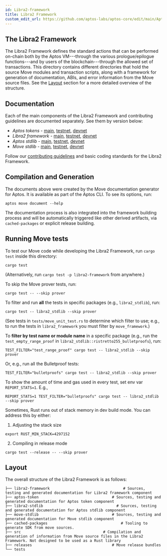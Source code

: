 ```yaml
---
id: Libra2-framework
title: Libra2 Framework
custom_edit_url: https://github.com/aptos-labs/aptos-core/edit/main/Aptos-move/Libra2-framework/README.md
---
```


## The Libra2 Framework

The Libra2 Framework defines the standard actions that can be performed on-chain
both by the Aptos VM---through the various prologue/epilogue functions---and by
users of the blockchain---through the allowed set of transactions. This
directory contains different directories that hold the source Move
modules and transaction scripts, along with a framework for generation of
documentation, ABIs, and error information from the Move source
files. See the [Layout](#layout) section for a more detailed overview of the structure.

## Documentation

Each of the main components of the Libra2 Framework and contributing guidelines are documented separately. See them by version below:

* *Aptos tokens* - [main](https://github.com/aptos-labs/aptos-core/blob/main/libra2-move/framework/aptos-token/doc/overview.md), [testnet](https://github.com/aptos-labs/aptos-core/blob/testnet/libra2-move/framework/aptos-token/doc/overview.md), [devnet](https://github.com/aptos-labs/aptos-core/blob/devnet/libra2-move/framework/aptos-token/doc/overview.md)
* *Libra2 framework* - [main](https://github.com/aptos-labs/aptos-core/blob/main/libra2-move/framework/libra2-framework/doc/overview.md), [testnet](https://github.com/aptos-labs/aptos-core/blob/testnet/libra2-move/framework/libra2-framework/doc/overview.md), [devnet](https://github.com/aptos-labs/aptos-core/blob/devnet/libra2-move/framework/libra2-framework/doc/overview.md)
* *Aptos stdlib* - [main](https://github.com/aptos-labs/aptos-core/blob/main/libra2-move/framework/libra2-stdlib/doc/overview.md), [testnet](https://github.com/aptos-labs/aptos-core/blob/testnet/libra2-move/framework/libra2-stdlib/doc/overview.md), [devnet](https://github.com/aptos-labs/aptos-core/blob/devnet/libra2-move/framework/libra2-stdlib/doc/overview.md)
* *Move stdlib* - [main](https://github.com/aptos-labs/aptos-core/blob/main/libra2-move/framework/move-stdlib/doc/overview.md), [testnet](https://github.com/aptos-labs/aptos-core/blob/testnet/libra2-move/framework/move-stdlib/doc/overview.md), [devnet](https://github.com/aptos-labs/aptos-core/blob/devnet/libra2-move/framework/move-stdlib/doc/overview.md)

Follow our [contributing guidelines](CONTRIBUTING.md) and basic coding standards for the Libra2 Framework.

## Compilation and Generation

The documents above were created by the Move documentation generator for Aptos. It is available as part of the Aptos CLI. To see its options, run:
```shell
aptos move document --help
```

The documentation process is also integrated into the framework building process and will be automatically triggered like other derived artifacts, via `cached-packages` or explicit release building.

## Running Move tests

To test our Move code while developing the Libra2 Framework, run `cargo test` inside this directory:

```
cargo test
```

(Alternatively, run `cargo test -p libra2-framework` from anywhere.)

To skip the Move prover tests, run:

```
cargo test -- --skip prover
```

To filter and run **all** the tests in specific packages (e.g., `libra2_stdlib`), run:

```
cargo test -- libra2_stdlib --skip prover
```

(See tests in `tests/move_unit_test.rs` to determine which filter to use; e.g., to run the tests in `libra2_framework` you must filter by `move_framework`.)

To **filter by test name or module name** in a specific package (e.g., run the `test_empty_range_proof` in `libra2_stdlib::ristretto255_bulletproofs`), run:

```
TEST_FILTER="test_range_proof" cargo test -- libra2_stdlib --skip prover
```

Or, e.g., run all the Bulletproof tests:
```
TEST_FILTER="bulletproofs" cargo test -- libra2_stdlib --skip prover
```

To show the amount of time and gas used in every test, set env var `REPORT_STATS=1`.
E.g.,
```
REPORT_STATS=1 TEST_FILTER="bulletproofs" cargo test -- libra2_stdlib --skip prover
```

Sometimes, Rust runs out of stack memory in dev build mode.  You can address this by either:
1. Adjusting the stack size

```
export RUST_MIN_STACK=4297152
```

2. Compiling in release mode

```
cargo test --release -- --skip prover
```

## Layout
The overall structure of the Libra2 Framework is as follows:

```
├── libra2-framework                                 # Sources, testing and generated documentation for Libra2 framework component
├── aptos-token                                 # Sources, testing and generated documentation for Aptos token component
├── libra2-stdlib                                 # Sources, testing and generated documentation for Aptos stdlib component
├── move-stdlib                                 # Sources, testing and generated documentation for Move stdlib component
├── cached-packages                                 # Tooling to generate SDK from move sources.
├── src                                     # Compilation and generation of information from Move source files in the Libra2 Framework. Not designed to be used as a Rust library
├── releases                                    # Move release bundles
└── tests
```
